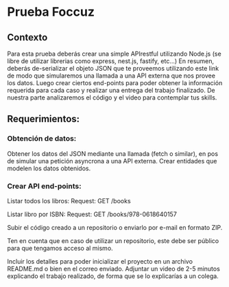 # Prueba Foccuz

## Contexto

Para esta prueba deberás crear una simple APIrestful utilizando Node.js (se libre de utilizar librerias como express, nest.js, fastify, etc...)
En resumen, deberás de-serializar el objeto JSON que te proveemos utilizando este link de modo que simularemos una llamada a una API externa que nos provee los datos.
Luego crear ciertos end-points para poder obtener la información requerida para cada caso y realizar una entrega del trabajo finalizado.
De nuestra parte analizaremos el código y el video para contemplar tus skills.


## Requerimientos:


### Obtención de datos:

Obtener los datos del JSON mediante una llamada (fetch o similar), en pos de simular una petición asyncrona a una API externa.
Crear entidades que modelen los datos obtenidos.



### Crear API end-points:


Listar todos los libros:
Request: GET /books


Listar libro por ISBN:
Request: GET /books/978-0618640157

Subir el código creado a un repositorio o enviarlo por e-mail en formato ZIP.

Ten en cuenta que en caso de utilizar un repositorio, este debe ser público para que tengamos acceso al mismo.


Incluir los detalles para poder inicializar el proyecto en un archivo README.md o bien en el correo enviado.
Adjuntar un video de 2-5 minutos explicando el trabajo realizado, de forma que se lo explicarías a un colega.